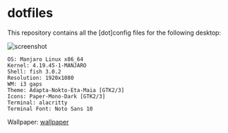 # dotfiles

This repository contains all the [dot]config files for the
following desktop:

![screenshot](https://github.com/arindas/dotfiles/blob/master/Pictures/screenshots/2019-06-16_18:22:12.png)

```
OS: Manjaro Linux x86_64
Kernel: 4.19.45-1-MANJARO
Shell: fish 3.0.2
Resolution: 1920x1080
WM: i3 gaps
Theme: Adapta-Nokto-Eta-Maia [GTK2/3]
Icons: Paper-Mono-Dark [GTK2/3]
Terminal: alacritty
Terminal Font: Noto Sans 10
```
Wallpaper: [wallpaper](https://github.com/arindas/dotfiles/blob/master/Pictures/DesktopBackground/wallhaven-wy1lyr.jpg)


